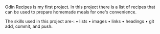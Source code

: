 Odin Recipes is my first project. In this project there is a list of recipes that can be used to prepare homemade meals for one's convenience. 

The skills used in this project are-:
    • lists
    • images
    • links
    • headings
    • git add, commit, and push.
